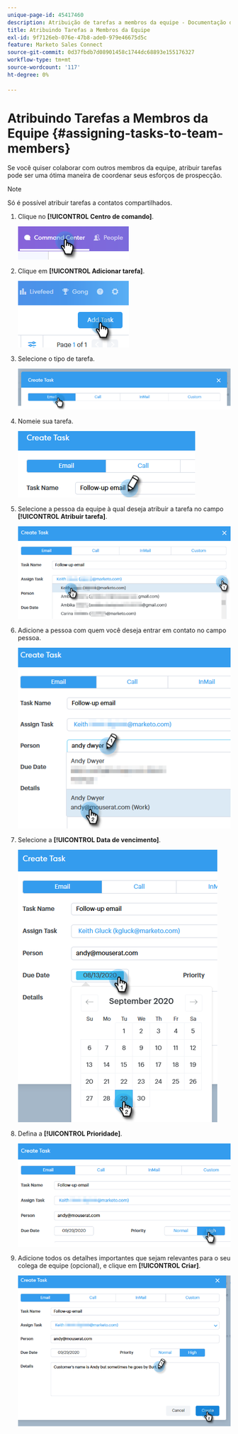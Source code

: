 ```yaml
---
unique-page-id: 45417460
description: Atribuição de tarefas a membros da equipe - Documentação do Marketo - Documentação do produto
title: Atribuindo Tarefas a Membros da Equipe
exl-id: 9f7126eb-076e-47b8-ade0-979e46675d5c
feature: Marketo Sales Connect
source-git-commit: 0d37fbdb7d08901458c1744dc68893e155176327
workflow-type: tm+mt
source-wordcount: '117'
ht-degree: 0%

---
```


# Atribuindo Tarefas a Membros da Equipe {#assigning-tasks-to-team-members}

Se você quiser colaborar com outros membros da equipe, atribuir tarefas pode ser uma ótima maneira de coordenar seus esforços de prospecção.

>[!NOTE]
>
>Só é possível atribuir tarefas a contatos compartilhados.

1. Clique no **[!UICONTROL Centro de comando]**.

   ![](assets/one-1.png)

1. Clique em **[!UICONTROL Adicionar tarefa]**.

   ![](assets/two-1.png)

1. Selecione o tipo de tarefa.

   ![](assets/three-1.png)

1. Nomeie sua tarefa.

   ![](assets/four-1.png)

1. Selecione a pessoa da equipe à qual deseja atribuir a tarefa no campo **[!UICONTROL Atribuir tarefa]**.

   ![](assets/five.png)

1. Adicione a pessoa com quem você deseja entrar em contato no campo pessoa.

   ![](assets/six.png)

1. Selecione a **[!UICONTROL Data de vencimento]**.

   ![](assets/seven.png)

1. Defina a **[!UICONTROL Prioridade]**.

   ![](assets/eight.png)

1. Adicione todos os detalhes importantes que sejam relevantes para o seu colega de equipe (opcional), e clique em **[!UICONTROL Criar]**.

   ![](assets/nine.png)
